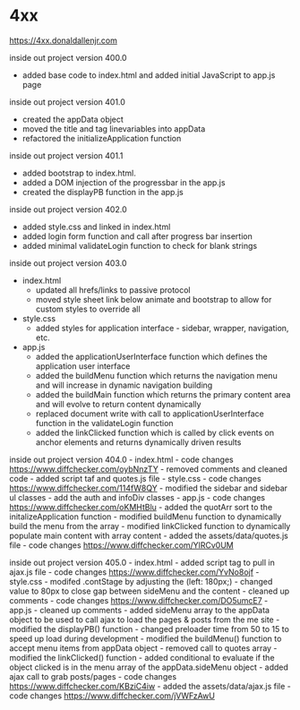 # 4xx

https://4xx.donaldallenjr.com

inside out project version 400.0
- added base code to index.html and added initial JavaScript to app.js page

inside out project version 401.0
- created the appData object
- moved the title and tag linevariables into appData
- refactored the initializeApplication function

inside out project version 401.1
- added bootstrap to index.html.
- added a DOM injection of the progressbar in the app.js
- created the displayPB function in the app.js

inside out project version 402.0
- added style.css and linked in index.html
- added login form function and call after progress bar insertion
- added minimal validateLogin function to check for blank strings

inside out project version 403.0
- index.html
	- updated all hrefs/links to passive protocol
	- moved style sheet link below animate and bootstrap to allow for custom styles to override all
- style.css
	- added styles for application interface - sidebar, wrapper, navigation, etc.
- app.js
	- added the applicationUserInterface function which defines the application user interface
	- added the buildMenu function which returns the navigation menu and will increase in dynamic navigation building
	- added the buildMain function which returns the primary content area and will evolve to return content dynamically
	- replaced document write with call to applicationUserInterface function in the validateLogin function
	- added the linkClicked function which is called by click events on anchor elements and returns dynamically driven results
	
inside out project version 404.0
	- index.html
		- code changes https://www.diffchecker.com/oybNnzTY
		- removed comments and cleaned code
		- added script taf and quotes.js file
	- style.css
		- code changes https://www.diffchecker.com/114fW8QY
		- modified the sidebar and sidebar ul classes
		- add the auth and infoDiv classes
	- app.js
		- code changes https://www.diffchecker.com/oKMHtBlu
		- added the quotArr sort to the initalizeApplication function
		- modified buildMenu function to dynamically build the menu from the array
		- modified linkClicked function to dynamically populate main content with array content
	- added the assets/data/quotes.js file
		- code changes https://www.diffchecker.com/YlRCv0UM
		
inside out project version 405.0
	- index.html
		- added script tag to pull in ajax.js file
		- code changes https://www.diffchecker.com/YvNo8ojf
	- style.css
		- modifed .contStage by adjusting the (left: 180px;) 
		- changed value to 80px to close gap between sideMenu and the content
		- cleaned up comments
		- code changes https://www.diffchecker.com/DO5umcE7
	- app.js
		- cleaned up comments
		- added sideMenu array to the appData object to be used to call ajax to load the pages & posts from the me site
		- modified the displayPB() function - changed preloader time from 50 to 15 to speed up load during development
		- modified the buildMenu() function to accept menu items from appData object - removed call to quotes array
		- modified the linkClicked() function
		- added conditional to evaluate if the object clicked is in the menu array of the appData.sideMenu object
		- added ajax call to grab posts/pages
		- code changes https://www.diffchecker.com/KBziC4iw
		- added the assets/data/ajax.js file
		- code changes https://www.diffchecker.com/jVWFzAwU